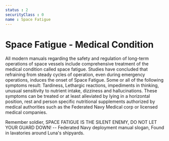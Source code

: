 ```yaml
---
status : 2
securityClass : 0
name : Space Fatigue
---
```


# Space Fatigue - Medical Condition

All modern manuals regarding the safety and regulation of long-term operations of space vessels include comprehensive treatment of the medical condition called space fatigue.
Studies have concluded that refraining from steady cycles of operation, even during emergency operations, induces the onset of Space Fatigue.
Some or all of the following symptoms result:
Tardiness, Lethargic reactions, impediments in thinking, unusual sensitivity to nutrient intake, dizziness and hallucinations.
These symptoms can be treated or at least alleviated by lying in a horizontal position, rest and person specific nutritional supplements authorized by medical authorities such as the Federated Navy Medical corp or licensed medical companies.

Remember soldier,
SPACE FATIGUE IS THE SILENT ENEMY, DO NOT LET YOUR GUARD DOWN!
-- Federated Navy deployment manual slogan, Found in lavatories around Luna's shipyards.


